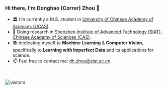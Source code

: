 ### Hi there, I'm Donghao (Correr) Zhou 👋

- 🏛 I’m currently a M.S. student in [University of Chinese Academy of Sciences (UCAS)](https://english.ucas.ac.cn/).
- 🔬 Doing research in [Shenzhen Institute of Advanced Technology (SIAT)](https://english.siat.ac.cn/), [Chinese Academy of Sciences (CAS)](https://english.cas.cn/).
- 📚 dedicating myself to **Machine Learning** & **Computer Vision**, specifically to **Learning with Imperfect Data** and its applications for science.
- 📫 Feel free to contact me: dh.zhou@siat.ac.cn

<br>

![visitors](https://visitor-badge.glitch.me/badge?page_id=CorrerZhou.Homepage)


